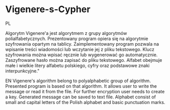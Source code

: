 # Vigenere-s-Cypher
PL

Algorytm Vigenere'a jest algorytmem z grupy algorytmów polialfabetycznych. Prezentowany program opiera się na algorytmie szyfrowania opartym na tablicy. Zaimplementowany program pozwala na wpisanie treści wiadomości lub wczytanie jej z pliku tekstowego. Klucz szyfrowania można wpisać ręcznie lub wygenerować go automatycznie. Zaszyfrowane hasło można zapisać do pliku tekstowego. Alfabet obejmuje małe i wielkie litery alfabetu polskiego, cyfry oraz podstawowe znaki interpunkcyjne."
 
EN
Vigenere's algorithm belong to polyalphabetic group of algorithm. Presented program is based on that algorithm. It allows user to write the message or read it from the file. For further encryption user needs to create a key. Generated message can be saved to text file. Alphabet consist of small and capital letters of the Polish alphabet and basic punctuation marks.
